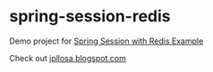 # spring-session-redis

Demo project for [Spring Session with Redis Example](https://jpllosa.blogspot.com/2023/03/spring-session-with-redis-example.html)

Check out [jpllosa.blogspot.com](https://jpllosa.blogspot.com/)